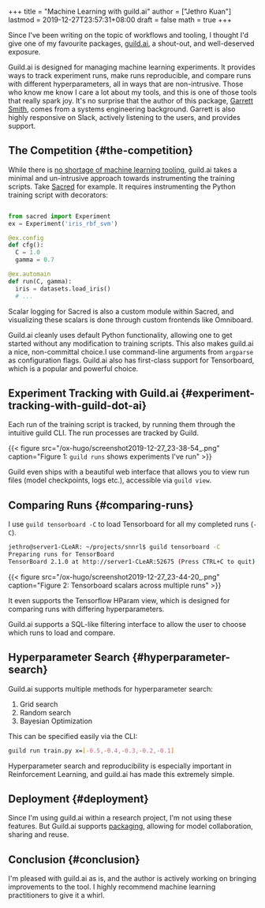 +++
title = "Machine Learning with guild.ai"
author = ["Jethro Kuan"]
lastmod = 2019-12-27T23:57:31+08:00
draft = false
math = true
+++

Since I've been writing on the topic of workflows and tooling, I
thought I'd give one of my favourite packages, [guild.ai](https://guild.ai/), a shout-out,
and well-deserved exposure.

Guild.ai is designed for managing machine learning experiments. It
provides ways to track experiment runs, make runs reproducible, and
compare runs with different hyperparameters, all in ways that are
non-intrusive. Those who know me know I care a lot about my tools, and
this is one of those tools that really spark joy. It's no surprise
that the author of this package, [Garrett Smith](https://github.com/gar1t), comes from a systems
engineering background. Garrett is also highly responsive on Slack,
actively listening to the users, and provides support.


## The Competition {#the-competition}

While there is [no shortage of machine learning tooling](https://medium.com/@hadyelsahar/how-do-you-manage-your-machine-learning-experiments-ab87508348ac), guild.ai takes
a minimal and un-intrusive approach towards instrumenting the training
scripts. Take [Sacred](https://github.com/IDSIA/sacred/) for example. It requires instrumenting the Python
training script with decorators:

```python

from sacred import Experiment
ex = Experiment('iris_rbf_svm')

@ex.config
def cfg():
  C = 1.0
  gamma = 0.7

@ex.automain
def run(C, gamma):
  iris = datasets.load_iris()
  # ...
```

Scalar logging for Sacred is also a custom module within Sacred, and
visualizing these scalars is done through custom frontends like
Omniboard.

Guild.ai cleanly uses default Python functionality, allowing one to
get started without any modification to training scripts. This also
makes guild.ai a nice, non-committal choice.I use command-line
arguments from `argparse` as configuration flags. Guild.ai also has
first-class support for Tensorboard, which is a popular and powerful
choice.


## Experiment Tracking with Guild.ai {#experiment-tracking-with-guild-dot-ai}

Each run of the training script is tracked, by running them through
the intuitive guild CLI. The run processes are tracked by Guild.

{{< figure src="/ox-hugo/screenshot2019-12-27_23-38-54_.png" caption="Figure 1: `guild runs` shows experiments I've run" >}}

Guild even ships with a beautiful web interface that allows you to
view run files (model checkpoints, logs etc.), accessible via `guild view`.


## Comparing Runs {#comparing-runs}

I use `guild tensorboard -C` to load Tensorboard for all my completed
runs (`-C`).

```bash
jethro@server1-CLeAR: ~/projects/snnrl$ guild tensorboard -C
Preparing runs for TensorBoard
TensorBoard 2.1.0 at http://server1-CLeAR:52675 (Press CTRL+C to quit)
```

{{< figure src="/ox-hugo/screenshot2019-12-27_23-44-20_.png" caption="Figure 2: Tensorboard scalars across multiple runs" >}}

It even supports the Tensorflow HParam view, which is designed for
comparing runs with differing hyperparameters.

Guild.ai supports a SQL-like filtering interface to allow the user to
choose which runs to load and compare.


## Hyperparameter Search {#hyperparameter-search}

Guild.ai supports multiple methods for hyperparameter search:

1.  Grid search
2.  Random search
3.  Bayesian Optimization

This can be specified easily via the CLI:

```bash
guild run train.py x=[-0.5,-0.4,-0.3,-0.2,-0.1]
```

Hyperparameter search and reproducibility is especially important in
Reinforcement Learning, and guild.ai has made this extremely simple.


## Deployment {#deployment}

Since I'm using guild.ai within a research project, I'm not using
these features. But Guild.ai supports [packaging](https://guild.ai/docs/packages/), allowing for model
collaboration, sharing and reuse.


## Conclusion {#conclusion}

I'm pleased with guild.ai as is, and the author is actively working on
bringing improvements to the tool. I highly recommend machine learning
practitioners to give it a whirl.
